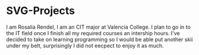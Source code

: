 # SVG-Projects
I am Rosalia Rendel, I am an CIT major at Valencia College. I plan to go in to the IT field once I finish all my required courses an intership hours. I've decided to take on learning programming so I would be able put another skii under my belt, surprisingly I did not eecpect to enjoy it as much.
